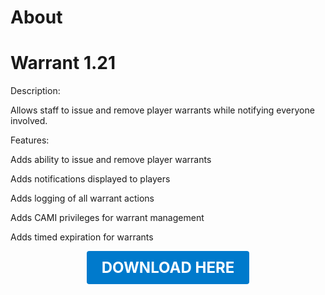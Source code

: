 # About

# Warrant 1.21

Description:

Allows staff to issue and remove player warrants while notifying everyone involved.

Features:

Adds ability to issue and remove player warrants

Adds notifications displayed to players

Adds logging of all warrant actions

Adds CAMI privileges for warrant management

Adds timed expiration for warrants

<p align="center"><a href="https://github.com/LiliaFramework/Modules/raw/refs/heads/gh-pages/warrants.zip" style="display:inline-block;padding:12px 24px;font-size:1.5rem;font-weight:bold;text-decoration:none;color:#fff;background-color:#007acc;border-radius:4px;">DOWNLOAD HERE</a></p>
